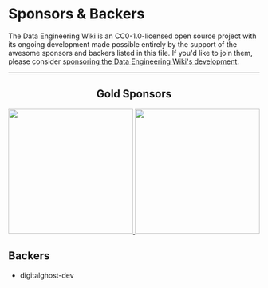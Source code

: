 # Sponsors & Backers

The Data Engineering Wiki is an CC0-1.0-licensed open source project with its ongoing development made possible entirely by the support of the awesome sponsors and backers listed in this file. If you'd like to join them, please consider [sponsoring the Data Engineering Wiki's development](https://github.com/data-engineering-community/data-engineering-wiki).

---

<div align="center">

## Gold Sponsors

<a href="https://dataengjobs.com/">
    <img src="https://avatars.githubusercontent.com/u/109050594?v=4" width=250>
</a>
<a href="https://greatexpectations.io/cloud/?utm_source=reddit&utm_medium=sponsored&utm_campaign=r-dataengineering&utm_content=cloud-signup">
    <img src="https://raw.githubusercontent.com/data-engineering-community/data-engineering-wiki/41d72633bf4c6fea9f1d073f590dfc7d331359b4/Assets/great-expectations-logo.svg" width=250>
</a>

</div>

## Backers

- digitalghost-dev
